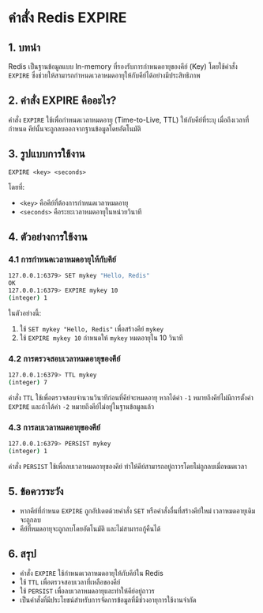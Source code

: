 # คำสั่ง Redis EXPIRE

## 1. บทนำ
Redis เป็นฐานข้อมูลแบบ In-memory ที่รองรับการกำหนดอายุของคีย์ (Key) โดยใช้คำสั่ง `EXPIRE` ซึ่งช่วยให้สามารถกำหนดเวลาหมดอายุให้กับคีย์ได้อย่างมีประสิทธิภาพ

## 2. คำสั่ง EXPIRE คืออะไร?
คำสั่ง `EXPIRE` ใช้เพื่อกำหนดเวลาหมดอายุ (Time-to-Live, TTL) ให้กับคีย์ที่ระบุ เมื่อถึงเวลาที่กำหนด คีย์นั้นจะถูกลบออกจากฐานข้อมูลโดยอัตโนมัติ

## 3. รูปแบบการใช้งาน
```
EXPIRE <key> <seconds>
```
โดยที่:
- `<key>` คือคีย์ที่ต้องการกำหนดเวลาหมดอายุ
- `<seconds>` คือระยะเวลาหมดอายุในหน่วยวินาที

## 4. ตัวอย่างการใช้งาน
### 4.1 การกำหนดเวลาหมดอายุให้กับคีย์
```bash
127.0.0.1:6379> SET mykey "Hello, Redis"
OK
127.0.0.1:6379> EXPIRE mykey 10
(integer) 1
```
ในตัวอย่างนี้:
1. ใช้ `SET mykey "Hello, Redis"` เพื่อสร้างคีย์ `mykey`
2. ใช้ `EXPIRE mykey 10` กำหนดให้ `mykey` หมดอายุใน 10 วินาที

### 4.2 การตรวจสอบเวลาหมดอายุของคีย์
```bash
127.0.0.1:6379> TTL mykey
(integer) 7
```
คำสั่ง `TTL` ใช้เพื่อตรวจสอบจำนวนวินาทีก่อนที่คีย์จะหมดอายุ หากได้ค่า `-1` หมายถึงคีย์ไม่มีการตั้งค่า `EXPIRE` และถ้าได้ค่า `-2` หมายถึงคีย์ไม่อยู่ในฐานข้อมูลแล้ว

### 4.3 การลบเวลาหมดอายุของคีย์
```bash
127.0.0.1:6379> PERSIST mykey
(integer) 1
```
คำสั่ง `PERSIST` ใช้เพื่อลบเวลาหมดอายุของคีย์ ทำให้คีย์สามารถอยู่ถาวรโดยไม่ถูกลบเมื่อหมดเวลา

## 5. ข้อควรระวัง
- หากคีย์ที่กำหนด `EXPIRE` ถูกอัปเดตด้วยคำสั่ง `SET` หรือคำสั่งอื่นที่สร้างคีย์ใหม่ เวลาหมดอายุเดิมจะถูกลบ
- คีย์ที่หมดอายุจะถูกลบโดยอัตโนมัติ และไม่สามารถกู้คืนได้

## 6. สรุป
- คำสั่ง `EXPIRE` ใช้กำหนดเวลาหมดอายุให้กับคีย์ใน Redis
- ใช้ `TTL` เพื่อตรวจสอบเวลาที่เหลือของคีย์
- ใช้ `PERSIST` เพื่อลบเวลาหมดอายุและทำให้คีย์อยู่ถาวร
- เป็นคำสั่งที่มีประโยชน์สำหรับการจัดการข้อมูลที่มีช่วงอายุการใช้งานจำกัด

